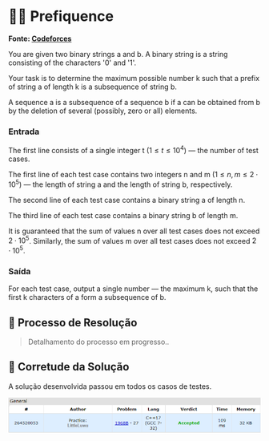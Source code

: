 # 👩‍💻 Prefiquence

**Fonte: [Codeforces](https://codeforces.com/problemset/problem/1968/B)**

You are given two binary strings a and b. A binary string is a string consisting of the characters '0' and '1'.

Your task is to determine the maximum possible number k such that a prefix of string a of length k is a subsequence of string b.

A sequence a is a subsequence of a sequence b if a can be obtained from b by the deletion of several (possibly, zero or all) elements.

### Entrada
The first line consists of a single integer t ($1≤t≤10^4$) — the number of test cases.

The first line of each test case contains two integers n and m ($1≤n,m≤2⋅10^5$) — the length of string a and the length of string b, respectively.

The second line of each test case contains a binary string a of length n.

The third line of each test case contains a binary string b of length m.

It is guaranteed that the sum of values n over all test cases does not exceed $2⋅10^5$. Similarly, the sum of values m over all test cases does not exceed $2⋅10^5$.

### Saída
For each test case, output a single number — the maximum k, such that the first k characters of a form a subsequence of b.

## 🧩 Processo de Resolução

> Detalhamento do processo em progresso..

## 📝 Corretude da Solução
A solução desenvolvida passou em todos os casos de testes.

![Accepted](img/accepted.png)